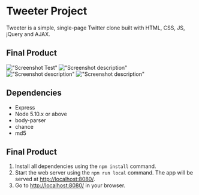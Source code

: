 # Tweeter Project

Tweeter is a simple, single-page Twitter clone built with HTML, CSS, JS, jQuery and AJAX.

## Final Product
!["Screenshot Test"](url)
!["Screenshot description"](url)
!["Screenshot description"](url)
!["Screenshot description"](url)


## Dependencies

- Express
- Node 5.10.x or above
- body-parser
- chance
- md5

## Final Product

1. Install all dependencies using the `npm install` command.
2. Start the web server using the `npm run local` command. The app will be served at <http://localhost:8080/>.
3. Go to <http://localhost:8080/> in your browser.
